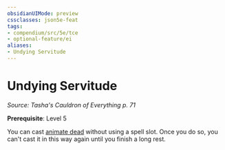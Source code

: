 ```yaml
---
obsidianUIMode: preview
cssclasses: json5e-feat
tags:
- compendium/src/5e/tce
- optional-feature/ei
aliases:
- Undying Servitude
---
```

# Undying Servitude
*Source: Tasha's Cauldron of Everything p. 71*  

**Prerequisite**: Level 5

You can cast [animate dead](/3-Mechanics/CLI/spells/animate-dead-xphb.md) without using a spell slot. Once you do so, you can't cast it in this way again until you finish a long rest.